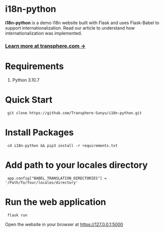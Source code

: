 # i18n-python


**i18n-python**  is a demo i18n website built with Flask and uses Flask-Babel to support internationalization.
Read our article to understand how internationalization was implemented.

### [Learn more at transphere.com &rarr;](https://www.transphere.com/)

# Requirements
1. Python 3.10.7
# Quick Start
     git clone https://github.com/Transphere-Sunyu/i18n-python.git

# Install Packages

     cd i18n-python && pip3 install -r requirements.txt

# Add path to your locales directory
    
     app.config["BABEL_TRANSLATION_DIRECTORIES"] = '/Path/To/Your/locales/directory'


# Run the web application
    
     flask run

Open the website in your browser at https://127.0.0.1:5000